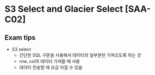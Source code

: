 # S3 Select and Glacier Select [SAA-C02]

## Exam tips

- S3 select
  - 간단한 SQL 구문을 사용해서 데이터의 일부분만 가져오도록 하는 것
  - row, col의 데이터 가져올 때 사용
  - 데이터 전송할 때 요금 아낄 수 있음